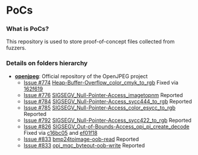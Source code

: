 # PoCs
### What is PoCs?
This repository is used to store proof-of-concept files collected from fuzzers.

### Details on folders hierarchy
* [**openjpeg**](https://github.com/uclouvain/openjpeg): Official repository of the OpenJPEG project
    * [Issue #774](https://github.com/uclouvain/openjpeg/issues/774) [Heap-Buffer-Overflow_color_cmyk_to_rgb](https://github.com/trylab/PoCs/tree/master/openjpeg/Heap-Buffer-Overflow_color_cmyk_to_rgb) Fixed via [162f619](https://github.com/uclouvain/openjpeg/commit/162f6199c0cd3ec1c6c6dc65e41b2faab92b2d91)
    * [Issue #776](https://github.com/uclouvain/openjpeg/issues/776) [SIGSEGV_Null-Pointer-Access_imagetopnm](https://github.com/trylab/PoCs/tree/master/openjpeg/SIGSEGV_Null-Pointer-Access_imagetopnm) Reported
    * [Issue #784](https://github.com/uclouvain/openjpeg/issues/784) [SIGSEGV_Null-Pointer-Access_sycc444_to_rgb](https://github.com/trylab/PoCs/tree/master/openjpeg/SIGSEGV_Null-Pointer-Access_sycc444_to_rgb) Reported
    * [Issue #785](https://github.com/uclouvain/openjpeg/issues/785) [SIGSEGV_Null-Pointer-Access_color_esycc_to_rgb](https://github.com/trylab/PoCs/tree/master/openjpeg/SIGSEGV_Null-Pointer-Access_color_esycc_to_rgb) Reported
    * [Issue #792](https://github.com/uclouvain/openjpeg/issues/792) [SIGSEGV_Null-Pointer-Access_sycc422_to_rgb](https://github.com/trylab/PoCs/tree/master/openjpeg/SIGSEGV_Null-Pointer-Access_sycc422_to_rgb) Reported
    * [Issue #826](https://github.com/uclouvain/openjpeg/issues/826) [SIGSEGV_Out-of-Bounds-Access_opj_pi_create_decode](https://github.com/trylab/PoCs/tree/master/openjpeg/SIGSEGV_Out-of-Bounds-Access_opj_pi_create_decode) Fixed via [c16bc05](https://github.com/uclouvain/openjpeg/commit/c16bc057ba3f125051c9966cf1f5b68a05681de4) and [ef01f18](https://github.com/uclouvain/openjpeg/commit/ef01f18dfc6780b776d0674ed3e7415c6ef54d24)
    * [Issue #833](https://github.com/uclouvain/openjpeg/issues/833) [bmp24toimage-oob-read](https://github.com/trylab/PoCs/tree/master/openjpeg/bmp24toimage-oob-read) Reported
    * [Issue #833](https://github.com/uclouvain/openjpeg/issues/835) [opj_mqc_byteout-oob-write](https://github.com/trylab/PoCs/tree/master/openjpeg/opj_mqc_byteout-oob-write) Reported
